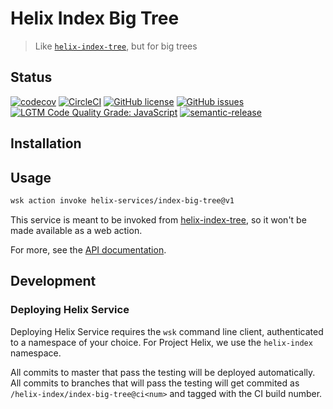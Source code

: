 # Helix Index Big Tree

> Like [`helix-index-tree`](https://github.com/adobe/helix-index-tree), but for big trees

## Status
[![codecov](https://img.shields.io/codecov/c/github/adobe/helix-index-big-tree.svg)](https://codecov.io/gh/adobe/helix-index-big-tree)
[![CircleCI](https://img.shields.io/circleci/project/github/adobe/helix-index-big-tree.svg)](https://circleci.com/gh/adobe/helix-index-big-tree)
[![GitHub license](https://img.shields.io/github/license/adobe/helix-index-big-tree.svg)](https://github.com/adobe/helix-index-big-tree/blob/master/LICENSE.txt)
[![GitHub issues](https://img.shields.io/github/issues/adobe/helix-index-big-tree.svg)](https://github.com/adobe/helix-index-big-tree/issues)
[![LGTM Code Quality Grade: JavaScript](https://img.shields.io/lgtm/grade/javascript/g/adobe/helix-index-big-tree.svg?logo=lgtm&logoWidth=18)](https://lgtm.com/projects/g/adobe/helix-index-big-tree)
[![semantic-release](https://img.shields.io/badge/%20%20%F0%9F%93%A6%F0%9F%9A%80-semantic--release-e10079.svg)](https://github.com/semantic-release/semantic-release)

## Installation

## Usage

```bash
wsk action invoke helix-services/index-big-tree@v1
```

This service is meant to be invoked from [helix-index-tree](https://github.com/adobe/helix-index-tree), so it won't be made available as a web action.

For more, see the [API documentation](docs/API.md).

## Development

### Deploying Helix Service

Deploying Helix Service requires the `wsk` command line client, authenticated to a namespace of your choice. For Project Helix, we use the `helix-index` namespace.

All commits to master that pass the testing will be deployed automatically. All commits to branches that will pass the testing will get commited as `/helix-index/index-big-tree@ci<num>` and tagged with the CI build number.
